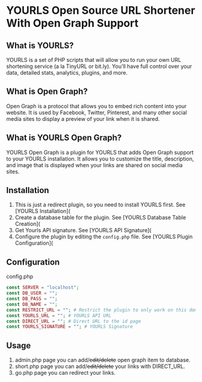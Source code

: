 # YOURLS Open Source URL Shortener With Open Graph Support

## What is YOURLS?

YOURLS is a set of PHP scripts that will allow you to run your own URL shortening service (a la TinyURL or bit.ly). You'll have full control over your data, detailed stats, analytics, plugins, and more.

## What is Open Graph?

Open Graph is a protocol that allows you to embed rich content into your website. It is used by Facebook, Twitter, Pinterest, and many other social media sites to display a preview of your link when it is shared.

## What is YOURLS Open Graph?

YOURLS Open Graph is a plugin for YOURLS that adds Open Graph support to your YOURLS installation. It allows you to customize the title, description, and image that is displayed when your links are shared on social media sites.

## Installation

1. This is just a redirect plugin, so you need to install YOURLS first. See [YOURLS Installation](
2. Create a database table for the plugin. See [YOURLS Database Table Creation](
3. Get Yourls API signature. See [YOURLS API Signature](
4. Configure the plugin by editing the `config.php` file. See [YOURLS Plugin Configuration](

## Configuration

config.php

```php
const SERVER = "localhost";
const DB_USER = "";
const DB_PASS = "";
const DB_NAME = "";    
const RESTRICT_URL = ""; # Restrict the plugin to only work on this domain
const YOURLS_URL = ""; # YOURLS API URL
const DIRECT_URL = ""; # Direct URL to the id page
const YOURLS_SIGNATURE = ""; # YOURLS Signature
```

## Usage

1. admin.php page you can add/~~edit/delete~~ open graph item to database.
2. short.php page you can add/~~edit/delete~~ your links with DIRECT_URL.
3. go.php page you can redirect your links.
